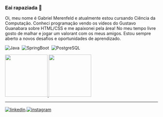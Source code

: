 ### Eai rapaziada 👋
Oi, meu nome é Gabriel Merenfeld e atualmente estou cursando Ciência da Computação. Conheci programação vendo os vídeos do Gustavo Guanabara sobre HTML/CSS e me apaixonei pela área! No meu tempo livre gosto de malhar e jogar um valorant com os meus amigos. Estou sempre aberto a novos desafios e oportunidades de aprendizado.

![Java](https://img.shields.io/badge/-Java-05122A?style=nord&logo=java)&nbsp;
![SpringBoot](https://img.shields.io/badge/-SpringBoot-05122A?style=flat&logo=springboot)&nbsp;
![PostgreSQL](https://img.shields.io/badge/-PostgreSQL-05122A?style=flat&logo=postgresql)&nbsp;

<div>
<a href="https://github.com/merenfeldg">
<img height="140em" src="https://github-readme-stats.vercel.app/api/top-langs/?username=merenfeldg&layout=compact&langs_count=7&theme=nord"/>
<img height="140em" src="https://github-readme-stats.vercel.app/api?username=merenfeldg&show_icons=true&theme=nord&include_all_commits=true&count_private=true"/>
</div>
<hr>
<a href="https://www.linkedin.com/in/gabrielmerenfeld/" target="_blank">
  <img align="center" src="https://img.shields.io/badge/-LinkedIn-05122A?style=flat&logo=linkedin" alt="linkedin"/>
</a>
<a href="https://instagram.com/_itsmerenfeld/" target="_blank">
 <img align="center" src="https://img.shields.io/badge/-Instagram-05122A?style=flat&logo=instagram" alt="instagram"/>
</a>
